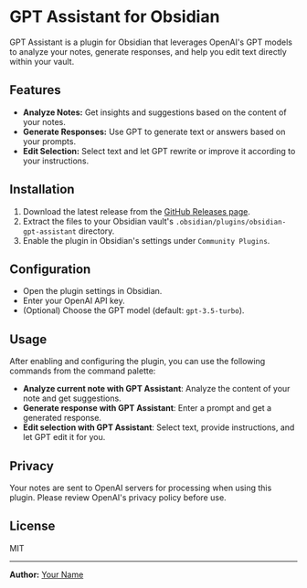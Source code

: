 # GPT Assistant for Obsidian

GPT Assistant is a plugin for Obsidian that leverages OpenAI's GPT models to analyze your notes, generate responses, and help you edit text directly within your vault.

## Features
- **Analyze Notes:** Get insights and suggestions based on the content of your notes.
- **Generate Responses:** Use GPT to generate text or answers based on your prompts.
- **Edit Selection:** Select text and let GPT rewrite or improve it according to your instructions.

## Installation
1. Download the latest release from the [GitHub Releases page](https://github.com/yourusername/obsidian-gpt-assistant/releases).
2. Extract the files to your Obsidian vault's `.obsidian/plugins/obsidian-gpt-assistant` directory.
3. Enable the plugin in Obsidian's settings under `Community Plugins`.

## Configuration
- Open the plugin settings in Obsidian.
- Enter your OpenAI API key.
- (Optional) Choose the GPT model (default: `gpt-3.5-turbo`).

## Usage
After enabling and configuring the plugin, you can use the following commands from the command palette:
- **Analyze current note with GPT Assistant**: Analyze the content of your note and get suggestions.
- **Generate response with GPT Assistant**: Enter a prompt and get a generated response.
- **Edit selection with GPT Assistant**: Select text, provide instructions, and let GPT edit it for you.

## Privacy
Your notes are sent to OpenAI servers for processing when using this plugin. Please review OpenAI's privacy policy before use.

## License
MIT

---

**Author:** [Your Name](https://github.com/yourusername) 
